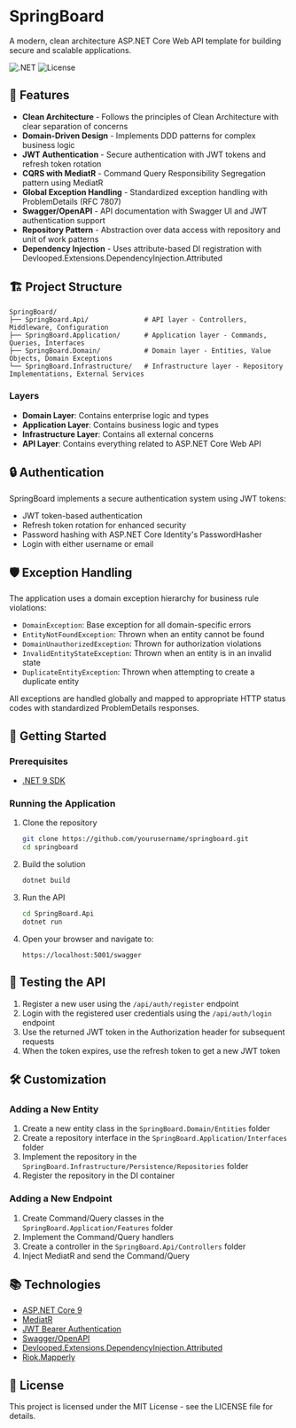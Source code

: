# SpringBoard

A modern, clean architecture ASP.NET Core Web API template for building secure and scalable applications.

![.NET](https://img.shields.io/badge/.NET-9.0-512BD4)
![License](https://img.shields.io/badge/license-MIT-blue)

## 🚀 Features

- **Clean Architecture** - Follows the principles of Clean Architecture with clear separation of concerns
- **Domain-Driven Design** - Implements DDD patterns for complex business logic
- **JWT Authentication** - Secure authentication with JWT tokens and refresh token rotation
- **CQRS with MediatR** - Command Query Responsibility Segregation pattern using MediatR
- **Global Exception Handling** - Standardized exception handling with ProblemDetails (RFC 7807)
- **Swagger/OpenAPI** - API documentation with Swagger UI and JWT authentication support
- **Repository Pattern** - Abstraction over data access with repository and unit of work patterns
- **Dependency Injection** - Uses attribute-based DI registration with Devlooped.Extensions.DependencyInjection.Attributed

## 🏗️ Project Structure

```
SpringBoard/
├── SpringBoard.Api/              # API layer - Controllers, Middleware, Configuration
├── SpringBoard.Application/      # Application layer - Commands, Queries, Interfaces
├── SpringBoard.Domain/           # Domain layer - Entities, Value Objects, Domain Exceptions
└── SpringBoard.Infrastructure/   # Infrastructure layer - Repository Implementations, External Services
```

### Layers

- **Domain Layer**: Contains enterprise logic and types
- **Application Layer**: Contains business logic and types
- **Infrastructure Layer**: Contains all external concerns
- **API Layer**: Contains everything related to ASP.NET Core Web API

## 🔒 Authentication

SpringBoard implements a secure authentication system using JWT tokens:

- JWT token-based authentication
- Refresh token rotation for enhanced security
- Password hashing with ASP.NET Core Identity's PasswordHasher
- Login with either username or email

## 🛡️ Exception Handling

The application uses a domain exception hierarchy for business rule violations:

- `DomainException`: Base exception for all domain-specific errors
- `EntityNotFoundException`: Thrown when an entity cannot be found
- `DomainUnauthorizedException`: Thrown for authorization violations
- `InvalidEntityStateException`: Thrown when an entity is in an invalid state
- `DuplicateEntityException`: Thrown when attempting to create a duplicate entity

All exceptions are handled globally and mapped to appropriate HTTP status codes with standardized ProblemDetails responses.

## 🚦 Getting Started

### Prerequisites

- [.NET 9 SDK](https://dotnet.microsoft.com/download)

### Running the Application

1. Clone the repository
   ```bash
   git clone https://github.com/yourusername/springboard.git
   cd springboard
   ```

2. Build the solution
   ```bash
   dotnet build
   ```

3. Run the API
   ```bash
   cd SpringBoard.Api
   dotnet run
   ```

4. Open your browser and navigate to:
   ```
   https://localhost:5001/swagger
   ```

## 🧪 Testing the API

1. Register a new user using the `/api/auth/register` endpoint
2. Login with the registered user credentials using the `/api/auth/login` endpoint
3. Use the returned JWT token in the Authorization header for subsequent requests
4. When the token expires, use the refresh token to get a new JWT token

## 🛠️ Customization

### Adding a New Entity

1. Create a new entity class in the `SpringBoard.Domain/Entities` folder
2. Create a repository interface in the `SpringBoard.Application/Interfaces` folder
3. Implement the repository in the `SpringBoard.Infrastructure/Persistence/Repositories` folder
4. Register the repository in the DI container

### Adding a New Endpoint

1. Create Command/Query classes in the `SpringBoard.Application/Features` folder
2. Implement the Command/Query handlers
3. Create a controller in the `SpringBoard.Api/Controllers` folder
4. Inject MediatR and send the Command/Query

## 📚 Technologies

- [ASP.NET Core 9](https://docs.microsoft.com/en-us/aspnet/core)
- [MediatR](https://github.com/jbogard/MediatR)
- [JWT Bearer Authentication](https://docs.microsoft.com/en-us/aspnet/core/security/authentication)
- [Swagger/OpenAPI](https://swagger.io)
- [Devlooped.Extensions.DependencyInjection.Attributed](https://github.com/devlooped/extensions.dependencyinjection.attributed)
- [Riok.Mapperly](https://github.com/riok/mapperly)

## 📄 License

This project is licensed under the MIT License - see the LICENSE file for details.
